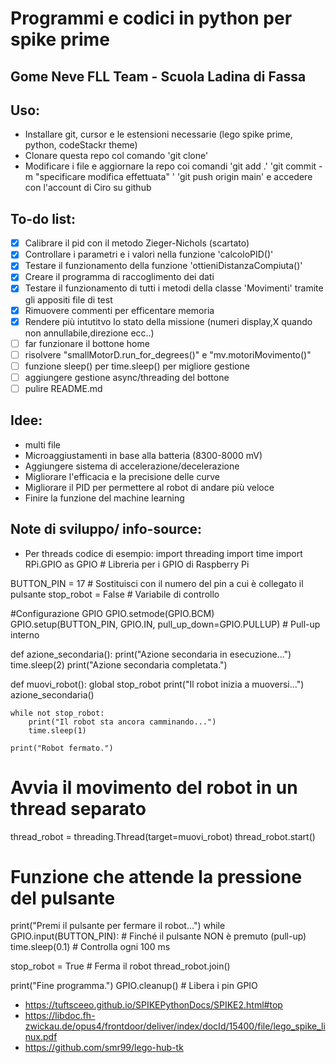 # Programmi e codici in python per spike prime
## Gome Neve FLL Team - Scuola Ladina di Fassa
## Uso:
- Installare git, cursor e le estensioni necessarie (lego spike prime, python, codeStackr theme)
- Clonare questa repo col comando 'git clone'
- Modificare i file e aggiornare la repo coi comandi 'git add .' 'git commit -m "specificare modifica effettuata" ' 'git push origin main' e accedere con l'account di Ciro su github
## To-do list:
- [X] Calibrare il pid con il metodo Zieger-Nichols (scartato)
- [x] Controllare i parametri e i valori nella funzione 'calcoloPID()' 
- [x] Testare il funzionamento della funzione 'ottieniDistanzaCompiuta()'
- [x] Creare il programma di raccoglimento dei dati
- [x] Testare il funzionamento di tutti i metodi della classe 'Movimenti' tramite gli appositi file di test
- [X] Rimuovere commenti per efficentare memoria
- [X] Rendere più intutitvo lo stato della missione (numeri display,X quando non annullabile,direzione ecc..)
- [ ] far funzionare il bottone home
- [ ] risolvere "smallMotorD.run_for_degrees()" e "mv.motoriMovimento()"
- [ ] funzione sleep() per time.sleep() per migliore gestione
- [ ] aggiungere gestione async/threading del bottone
- [ ] pulire README.md

## Idee:
- multi file
- Microaggiustamenti in base alla batteria (8300-8000 mV)
- Aggiungere sistema di accelerazione/decelerazione
- Migliorare l'efficacia e la precisione delle curve
- Migliorare il PID per permettere al robot di andare più veloce
- Finire la funzione del machine learning

## Note di sviluppo/ info-source:
- Per threads codice di esempio:
import threading
import time
import RPi.GPIO as GPIO  # Libreria per i GPIO di Raspberry Pi

BUTTON_PIN = 17  # Sostituisci con il numero del pin a cui è collegato il pulsante
stop_robot = False  # Variabile di controllo

 #Configurazione GPIO
GPIO.setmode(GPIO.BCM)  
GPIO.setup(BUTTON_PIN, GPIO.IN, pull_up_down=GPIO.PULLUP)  # Pull-up interno

def azione_secondaria():
    print("Azione secondaria in esecuzione...")
    time.sleep(2)
    print("Azione secondaria completata.")

def muovi_robot():
    global stop_robot
    print("Il robot inizia a muoversi...")
    azione_secondaria()

    while not stop_robot:
        print("Il robot sta ancora camminando...")
        time.sleep(1)

    print("Robot fermato.")

# Avvia il movimento del robot in un thread separato
thread_robot = threading.Thread(target=muovi_robot)
thread_robot.start()

# Funzione che attende la pressione del pulsante
print("Premi il pulsante per fermare il robot...")
while GPIO.input(BUTTON_PIN):  # Finché il pulsante NON è premuto (pull-up)
    time.sleep(0.1)  # Controlla ogni 100 ms

stop_robot = True  # Ferma il robot
thread_robot.join()

print("Fine programma.")
GPIO.cleanup()  # Libera i pin GPIO
- https://tuftsceeo.github.io/SPIKEPythonDocs/SPIKE2.html#top
- https://libdoc.fh-zwickau.de/opus4/frontdoor/deliver/index/docId/15400/file/lego_spike_linux.pdf
- https://github.com/smr99/lego-hub-tk
